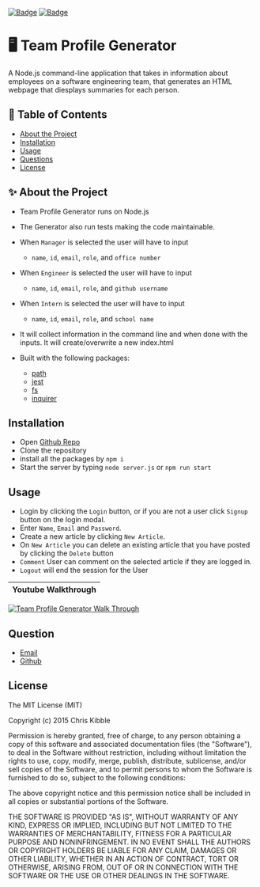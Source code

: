 [![Badge](https://img.shields.io/badge/License-MIT-blue)](https://opensource.org/licenses/MIT)
[![Badge](https://img.shields.io/badge/GitHub-chabivz-blueviolet?style=flat-square&logo=appveyor)](https://github.com/chabivz)
# 🖥️ Team Profile Generator

A Node.js command-line application that takes in information about employees on a software engineering team, that generates an HTML webpage that diesplays summaries for each person.

## 🧐  Table of Contents

- [About the Project](#about-the-project)
- [Installation](#installation)
- [Usage](#usage)
- [Questions](#questions)
- [License](#License)

## ✨ About the Project
- Team Profile Generator runs on Node.js
- The Generator also run tests making the code maintainable. 

- When `Manager` is selected the user will have to input 
  - `name`, `id`, `email`, `role`, and `office number`
- When `Engineer` is selected the user will have to input 
  - `name`, `id`, `email`, `role`, and `github username`
- When `Intern` is selected the user will have to input 
  - `name`, `id`, `email`, `role`, and `school name`  
  
- It will collect information in the command line and when done with the inputs. It will create/overwrite a new index.html
- Built with the following packages:
  - [path](https://www.npmjs.com/package/path)
  - [jest](https://www.npmjs.com/package/jest)
  - [fs](https://www.npmjs.com/package/fs)
  - [inquirer](https://www.npmjs.com/package/inquirer)
## Installation

- Open [Github Repo](https://github.com/Chabivz/010-TeamProfileGenerator)
- Clone the repository
- install all the packages by `npm i`
- Start the server by typing `node server.js` or `npm run start`

## Usage

- Login by clicking the `Login` button, or if you are not a user click `Signup` button on the login modal.
- Enter `Name`, `Email` and `Password`.
- Create a new article by clicking `New Article`. 
- On `New Article` you can delete an existing article that you have posted by clicking the `Delete` button
- `Comment` User can comment on the selected article if they are logged in.
- `Logout` will end the session for the User

|Youtube Walkthrough|
|---|
[![Team Profile Generator Walk Through](https://play-lh.googleusercontent.com/vA4tG0v4aasE7oIvRIvTkOYTwom07DfqHdUPr6k7jmrDwy_qA_SonqZkw6KX0OXKAdk)](https://www.youtube.com/watch?v=7X6k_zpWhfc)


## Question

- [Email](mailto:chrisabiva@hotmail.com)
- [Github](https://github.com/Chabivz)
## License

The MIT License (MIT)

Copyright (c) 2015 Chris Kibble

Permission is hereby granted, free of charge, to any person obtaining a copy of this software and associated documentation files (the "Software"), to deal in the Software without restriction, including without limitation the rights to use, copy, modify, merge, publish, distribute, sublicense, and/or sell copies of the Software, and to permit persons to whom the Software is furnished to do so, subject to the following conditions:

The above copyright notice and this permission notice shall be included in all copies or substantial portions of the Software.

THE SOFTWARE IS PROVIDED "AS IS", WITHOUT WARRANTY OF ANY KIND, EXPRESS OR IMPLIED, INCLUDING BUT NOT LIMITED TO THE WARRANTIES OF MERCHANTABILITY, FITNESS FOR A PARTICULAR PURPOSE AND NONINFRINGEMENT. IN NO EVENT SHALL THE AUTHORS OR COPYRIGHT HOLDERS BE LIABLE FOR ANY CLAIM, DAMAGES OR OTHER LIABILITY, WHETHER IN AN ACTION OF CONTRACT, TORT OR OTHERWISE, ARISING FROM, OUT OF OR IN CONNECTION WITH THE SOFTWARE OR THE USE OR OTHER DEALINGS IN THE SOFTWARE.
